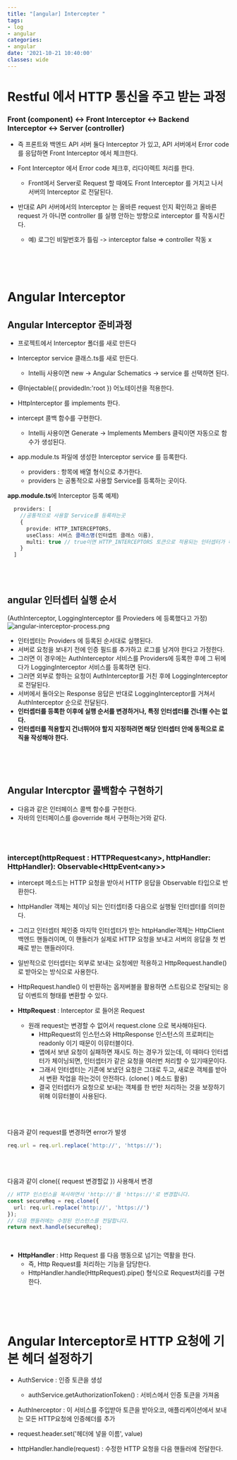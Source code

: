 ```yaml
---
title: "[angular] Intercepter "
tags:
- log
- angular
categories:
- angular
date: '2021-10-21 10:40:00'
classes: wide
---
```


# Restful 에서 HTTP 통신을 주고 받는 과정
### **Front (component) <-> Front Interceptor <-> Backend Interceptor <-> Server (controller)**
- 즉 프론트와 백엔드 API 서버 둘다 Interceptor 가 있고, API 서버에서 Error code 를 응답하면 Front Interceptor 에서 체크한다.
- Font Interceptor 에서 Error code 체크후, 리다이렉트 처리를 한다.
  - Front에서 Server로 Request 할 때에도 Front Interceptor 를 거치고 나서 서버의 Interceptor 로 전달된다.

- 반대로 API 서버에서의 Interceptor 는 올바른 request 인지 확인하고 올바른 request 가 아니면 controller 를 실행 안하는 방향으로 interceptor 를 작동시킨다.
   - 예) 로그인 비밀번호가 틀림 -> interceptor false => controller 작동 x


<br/>
<br/>
<br/>

# Angular Interceptor


## Angular Interceptor 준비과정
- 프로젝트에서 Interceptor 폴더를 새로 만든다
- Interceptor service 클래스.ts를 새로 만든다.
  - Intellij 사용이면 new -> Angular Schematics -> service 를 선택하면 된다.

- @Injectable({ providedIn:'root }) 어노테이션을 적용한다.
- HttpInterceptor 를 implements 한다.
- intercept 콜백 함수를 구현한다.
   - Intellij 사용이면 Generate -> Implements Members 클릭이면 자동으로 함수가 생성된다.

- app.module.ts 파일에 생성한 Interceptor service 를 등록한다.
  - providers : 항목에 배열 형식으로 추가한다.
  - providers 는 공통적으로 사용할 Service를 등록하는 곳이다.

**app.module.ts**에 Interceptor 등록 예제)
```typescript
  providers: [
    //공통적으로 사용할 Service를 등록하는곳
    {
      provide: HTTP_INTERCEPTORS,
      useClass: 서비스 클래스명(인터셉트 클래스 이름),
      multi: true // true이면 HTTP_INTERCEPTORS 토큰으로 적용되는 인터셉터가 하나만 있는 것이 아니라, 여러 개 있다는 것을 의미한다.
    }
  ]
```


<br/>
<br/>

## angular 인터셉터 실행 순서

(AuthInterceptor, LoggingInterceptor 를 Provieders 에 등록했다고 가정)
![angular-interceptor-process.png](/assets\image\posts_image\angular-interceptor-process.png)

- 인터셉터는 Providers 에 등록된 순서대로 실행된다.
- 서버로 요청을 보내기 전에 인증 필드를 추가하고 로그를 남겨야 한다고 가정한다.
- 그러면 이 경우에는 AuthInterceptor 서비스를 Providers에 등록한 후에 그 뒤에다가 LoggingInterceptor 서비스를 등록하면 된다.
- 그러면 외부로 향하는 요청이 AuthInterceptor를 거친 후에 LoggingInterceptor 로 전달된다.
- 서버에서 돌아오는 Response 응답은 반대로 LoggingInterceptor를 거쳐서 AuthInterceptor 순으로 전달된다.
- **인터셉터를 등록한 이후에 실행 순서를 변경하거나, 특정 인터셉터를 건너띌 수는 없다.**
- **인터셉터를 적용할지 건너뛰어야 할지 지정하려면 해당 인터셉터 안에 동적으로 로직을 작성해야 한다.**

<br/>
<br/>
<br/>   

## Angular Intercptor 콜백함수 구현하기
- 다음과 같은 인터페이스 콜백 함수를 구현한다.
- 자바의 인터페이스를 @override 해서 구현하는거와 같다.

<br/>
<br/>

### intercept(httpRequest : HTTPRequest\<any\>, httpHandler: HttpHandler): Observable\<HttpEvent\<any\>\>
- intercept 메소드는 HTTP 요청을 받아서 HTTP 응답을 Observable 타입으로 반환한다.

- httpHandler 객체는 체이닝 되는 인터셉터중 다음으로 실행될 인터셉터를 의미한다.

- 그리고 인터셉터 체인중 마지막 인터셉터가 받는 httpHandler객체는 HttpClient 백엔드 핸들러이며, 이 핸들러가 실제로 HTTP 요청을 보내고 서버의 응답을 첫 번째로 받는 핸들러이다.

- 일반적으로 인터셉터는 외부로 보내는 요청에만 적용하고 HttpRequest.handle()로 받아오는 방식으로 사용한다.

- HttpRequest.handle() 이 반환하는 옵저버블을 활용하면 스트림으로 전달되는 응답 이벤트의 형태를 변환할 수 있다.



- **HttpRequest** : Interceptor 로 들어온 Request
  - 원래 request는 변경할 수 없어서 request.clone 으로 복사해야된다.
    - HttpRequest의 인스턴스와 HttpResponse 인스턴스의 프로퍼티는 readonly 이기 때문이 이뮤터블이다.
    - 앱에서 보낸 요청이 실패하면 재시도 하는 경우가 있는데, 이 때마다 인터셉터가 체이닝되면, 인터셉터가 같은 요청을 여러번 처리할 수 있기때문이다.
    - 그래서 인터셉터는 기존에 보냈던 요청은 그대로 두고, 새로운 객체를 받아서 변환 작업을 하는것이 안전하다. (clone( ) 메소드 활용)
    - 결국 인터셉터가 요청으로 보내는 객체를 한 번만 처리하는 것을 보장하기 위해 이뮤터블이 사용된다.

<br/>
<br/>

다음과 같이 request를 변경하면 error가 발생

```typescript
req.url = req.url.replace('http://', 'https://');
```

<br/>
<br/>

다음과 같이 clone({ request 변경할값 }) 사용해서 변경
```typescript
// HTTP 인스턴스을 복사하면서 'http://'를 'https://'로 변경합니다.
const secureReq = req.clone({
  url: req.url.replace('http://', 'https://')
});
// 다음 핸들러에는 수정된 인스턴스를 전달합니다.
return next.handle(secureReq);
```



<br/>

- **HttpHandler** : Http Request 를 다음 행동으로 넘기는 역활을 한다.
  - 즉, Http Request를 처리하는 기능을 담당한다.
  - HttpHandler.handle(HttpRequest).pipe() 형식으로 Request처리를 구현 한다.

<br/>
<br/>
<br/>

# Angular Interceptor로 HTTP 요청에 기본 헤더 설정하기
- AuthService : 인증 토큰을 생성
  - authService.getAuthorizationToken() : 서비스에서 인증 토큰을 가져옴 

- AuthInerceptor : 이 서비스를 주입받아 토큰을 받아오코, 애플리케이션에서 보내는 모든 HTTP요청에 인증헤더를 추가

- request.header.set('헤더에 넣을 이름', value)
- httpHandler.handle(request) : 수정한 HTTP 요청을 다음 핸들러에 전달한다.
